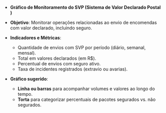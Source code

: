  -   **Gráfico de Monitoramento do SVP (Sistema de Valor Declarado Postal )**

- **Objetivo**: Monitorar operações relacionadas ao envio de encomendas com valor declarado, incluindo seguro.
- **Indicadores e Métricas**:
    - Quantidade de envios com SVP por período (diário, semanal, mensal).
    - Total em valores declarados (em R$).
    - Percentual de envios com seguro ativo.
    - Taxa de incidentes registrados (extravio ou avarias).
- **Gráfico sugerido**:
    - **Linha ou barras** para acompanhar volumes e valores ao longo do tempo.
    - **Torta** para categorizar percentuais de pacotes segurados vs. não segurados.